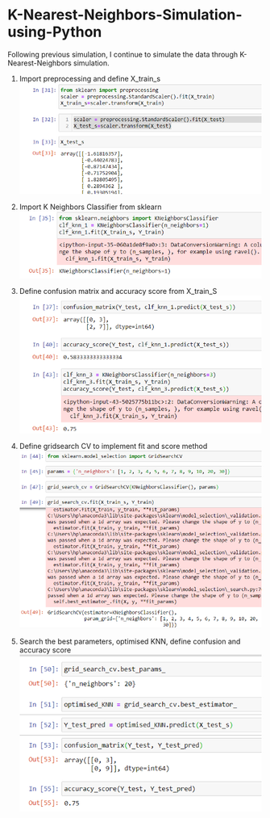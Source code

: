 # K-Nearest-Neighbors-Simulation-using-Python
Following previous simulation, I continue to simulate the data through K-Nearest-Neighbors simulation. 

1. Import preprocessing and define X_train_s
![Text image1](https://github.com/altheanabila/K-Nearest-Neighbors-Simulation-using-Python/blob/main/knn2.png)

2. Import K Neighbors Classifier from sklearn
![Text image1](https://github.com/altheanabila/K-Nearest-Neighbors-Simulation-using-Python/blob/main/knn1.png)


3. Define confusion matrix and accuracy score from X_train_S
![text image1](https://github.com/altheanabila/K-Nearest-Neighbors-Simulation-using-Python/blob/main/knn3.png)

4. Define gridsearch CV to implement fit and score method
![text image1](https://github.com/altheanabila/K-Nearest-Neighbors-Simulation-using-Python/blob/main/knn4.png)

5. Search the best parameters, optimised KNN, define confusion and accuracy score
![text image1](https://github.com/altheanabila/K-Nearest-Neighbors-Simulation-using-Python/blob/main/knn5.png)
